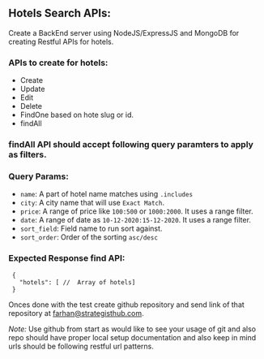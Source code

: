 ## Hotels Search APIs:
Create a BackEnd server using NodeJS/ExpressJS and MongoDB for creating Restful APIs for hotels.


### APIs to create for hotels:
* Create
* Update
* Edit
* Delete
* FindOne based on hote slug or id.
* findAll


### findAll API should accept following query paramters to apply as filters.

### Query Params:
 
 * `name`: A part of hotel name matches using `.includes`
 * `city`: A city name that will use `Exact Match`.
 * `price`: A range of price like `100:500` or `1000:2000`. It uses a range filter.
 * `date`: A range of date as `10-12-2020:15-12-2020`. It uses a range filter.
 * `sort_field`: Field name to run sort against.
 * `sort_order`: Order of the sorting `asc/desc`


### Expected Response find API:

 ```
  {
    "hotels": [ //  Array of hotels]
  }
 ```

Onces done with the test create github repository and send link of that repository at farhan@strategisthub.com.

_Note:_ Use github from start as would like to see your usage of git and also repo should have proper local setup documentation and also keep in mind urls should be following restful url patterns.
